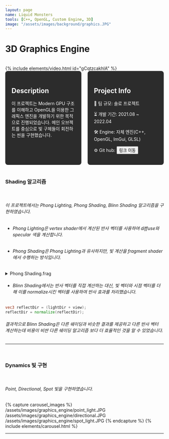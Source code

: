 ```yaml
---
layout: page
name: Liquid Monsters
tools: [C++, OpenGL, Custom Engine, 3D]
image: "/assets/images/background/graphics.JPG"
---
```


# 3D Graphics Engine

<br>
{% include elements/video.html id="gCqtzcakhlA" %}

<br>

<div style="display: flex; gap: 20px;">
  <div style="background-color: #2c2c2c; padding: 20px; border-radius: 8px; color: white; width: 50%;">
    <h2>Description</h2>
    <p>
      이 프로젝트는 Modern GPU 구조를 이해하고 OpenGL을 이용한 그래픽스 엔진을 개발하기 위한 목적으로 진행되었습니다. 메인 오브젝트를 중심으로 빛 구체들이 회전하는 씬을 구현했습니다.
    </p>
  </div>
  <div style="background-color: #2c2c2c; padding: 20px; border-radius: 8px; color: white; width: 50%;">
    <h2>Project Info</h2>
    <p>👥 팀 규모: 솔로 프로젝트</p>
    <p>⏳ 개발 기간: 2021.08 ~ 2022.04</p>
    <p>🛠️ Engine: 자체 엔진(C++, OpenGL, ImGui, GLSL)</p>
    <p>⚙️ Git hub: <button onclick="window.location.href='https://github.com/sj3218/Graphics-Project-3';">링크 이동</button></p>
  </div>
</div>

<br>


### Shading 알고리즘
<br>

###### 이 프로젝트에서는 Phong Lighting, Phong Shading, Blinn Shading 알고리즘을 구현하였습니다. 
- ###### Phong Lighting은 vertex shader에서 계산된 반사 벡터를 사용하여 diffuse와 specular 색을 계산합니다.
- ###### Phong Shading은 Phong Lighting과 유사하지만, 빛 계산을 fragment shader에서 수행하는 방식입니다. 


<details>
<summary>Phong Shading.frag</summary>
<div markdown="1">

```glsl
#version 450 core

#define PI 4.0f * atan(1.0f)

in vec3 fragPosition;
in vec3 outNormal;
in vec2 texCoord;

out vec4 fragColor;

struct lightInformation
{
    int lightType; // dir, point, spot
    float innerAngle;
    float outerAngle;
    float fallOff;
    vec3 ambientColor;
    vec3 diffuseColor;
    vec3 specularColor;
    vec3 lightPosition;
    vec3 direction;
};

layout (std140, binding =0) uniform global
{
    int numbLights;
    float far;
    float near;
    vec3 attenuation;
    vec3 fogColor;
    vec3 globalAmbientColor;
};

layout (std140, binding =1) uniform light
{
    lightInformation lights[16];
};

uniform float ambientStrength;
uniform bool isTexture;
uniform sampler2D diffuseTexture;
uniform sampler2D specularTexture;
uniform vec3 ambientMaterial;
uniform vec3 emissive;
uniform vec3 cameraPosition;
uniform vec3 color;

uniform bool calculateUV_GPU;
uniform int projectionMode;
uniform bool entities;

uniform mat4 transform;
uniform mat4 cameraMatrix;
uniform mat4 ndcMatrix;

vec3 CalculateDirectionalLight(int index, vec3 normal, vec3 view, vec2 tex)
{
    int Ns = 64;
    vec3 lightDir = normalize(-lights[index].direction);
    vec3 reflectDir = 2*dot(normal, lightDir)*normal - lightDir;

    float diffuseValue = max(dot(normal, lightDir),0.f);
    float specularValue = pow(max(dot(view, reflectDir), 0.f), Ns);

    vec3 ambient = lights[index].ambientColor * ambientMaterial * ambientStrength;
    vec3 diffuse = lights[index].diffuseColor * diffuseValue;
    vec3 specular = lights[index].specularColor * specularValue;

    if(isTexture)
    {
        diffuse *= vec3(texture(diffuseTexture, tex).rgb);
        specular *= vec3(texture(specularTexture, tex).rgb);
    }

    return ambient + diffuse + specular;
}

vec3 CalculatePointLight(int index, vec3 normal, vec3 view, vec3 pos, vec2 tex)
{
    float Ns = 64;

    vec3 lightDir = lights[index].lightPosition - pos;
    float lightDirLength = length(lightDir);
    
    float attenuationValue = min(1/(attenuation.x + attenuation.y * lightDirLength + attenuation.z * lightDirLength*lightDirLength), 1.f);

    lightDir = normalize(lightDir);

    vec3 reflectDir = 2*dot(normal, lightDir)*normal - lightDir;

    float diffuseValue = max(dot(normal, lightDir), 0.f);
    float specularValue = pow(max(dot(view, reflectDir), 0.f), Ns);

    vec3 ambient = lights[index].ambientColor * ambientMaterial * ambientStrength;
    vec3 diffuse = lights[index].diffuseColor * diffuseValue;
    vec3 specular = lights[index].specularColor * specularValue;

    if(isTexture)
    {
        diffuse *= vec3(texture(diffuseTexture, tex).rgb);
        specular *= vec3(texture(specularTexture, tex).rgb);
    }

    return (ambient + diffuse + specular) * attenuationValue;
}

vec3 CalculateSpotLight(int index, vec3 normal, vec3 view, vec3 pos, vec2 tex)
{
    int Ns = 64;
    vec3 lightDir = lights[index].lightPosition- pos;
    float lightDirLength = length(lightDir);

    float attenuationValue = min(1/(attenuation.x + attenuation.y * lightDirLength + attenuation.z * lightDirLength*lightDirLength), 1.f);

    lightDir = normalize(lightDir);

    vec3 reflectDir = 2*dot(normal, lightDir)*normal - lightDir;

    float diffuseValue = max(dot(normal, lightDir), 0.f);
    float specularValue = pow(max(dot(view, reflectDir), 0.f), Ns);

    float cosAlpha = dot(lightDir, normalize(-lights[index].direction));

    float spotLightEffect =0;
    if(cosAlpha < cos(lights[index].outerAngle))
    {
        spotLightEffect = 0.f;
    }
    else if (cosAlpha > cos(lights[index].innerAngle))
    {
        spotLightEffect = 1.f;
    }
    else
    {
        spotLightEffect = pow((cosAlpha - cos(lights[index].outerAngle))/(cos(lights[index].innerAngle)-cos(lights[index].outerAngle)), lights[index].fallOff);
    }

    vec3 ambient = lights[index].ambientColor * ambientMaterial * ambientStrength;
    vec3 diffuse = lights[index].diffuseColor * diffuseValue;
    vec3 specular = lights[index].specularColor * specularValue;

    if(isTexture)
    {
        diffuse *= vec3(texture(diffuseTexture, tex).rgb);
        specular *= vec3(texture(specularTexture, tex).rgb);
    }


    return attenuationValue*(ambient + spotLightEffect*(diffuse + specular));
}

void main()
{
    vec2 texture_coordinate;
    if(calculateUV_GPU)
    {
        float u = 0.f;
        float v = 0.f;
        float theta = 0.f;
        float phi = 0.f;
        
        vec3 calculatePosition = fragPosition;

        if(entities)
        {
            calculatePosition = normalize(outNormal);
        }
        
        if(projectionMode == 1) // cylindrical uv
        {
            theta = atan(calculatePosition.z, calculatePosition.x);
            theta += PI;
            
            u = theta/(2.f*PI);
            v = (calculatePosition.y + 1.0f) *0.5f;
        }
        else if(projectionMode == 2) // spherical uv
        {
            theta = atan(calculatePosition.z , calculatePosition.x);
            theta += PI;

            phi = acos(calculatePosition.y/ length(calculatePosition));
            
            u = theta/(2.f*PI);
            v = 1.f - (phi / PI);
        }
        else if(projectionMode == 3) // cube uv
        {
            
            float x = calculatePosition.x;
            float y = calculatePosition.y;
            float z = calculatePosition.z;

            float absX = abs(x);
            float absY = abs(y);
            float absZ = abs(z);

            int isXPositive = x > 0 ? 1 : 0;
            int isYPositive = y > 0 ? 1 :0;
            int isZPositive = z > 0 ? 1 :0;

            float maxAxis = 0.f;
            float uc = 0.f;
            float vc = 0.f;
    
            // POSITIVE X
            if (bool(isXPositive) && (absX >= absY) && (absX >= absZ))
            {
                maxAxis = absX;
                uc = -z;
                vc = y;
            }
            // NEGATIVE X
            else if (!bool(isXPositive) && absX >= absY && absX >= absZ)
            {
                maxAxis = absX;
                uc = z;
                vc = y;
            }

            // POSITIVE Y
            else if (bool(isYPositive) && absY >= absX && absY >= absZ)
            {
                maxAxis = absY;
                uc = x;
                vc = -z;
            }

            // NEGATIVE Y
            else if (!bool(isYPositive) && absY >= absX && absY >= absZ)
            {
                maxAxis = absY;
                uc = x;
                vc = z;
            }

            // POSITIVE Z
            else if (bool(isZPositive) && absZ >= absX && absZ >= absY)
            {
                maxAxis = absZ;
                uc = x;
                vc = y;
            }

            // NEGATIVE Z
            else if (!bool(isZPositive) && absZ >= absX && absZ >= absY)
            {
                maxAxis = absZ;
                uc = -x;
                vc = y;
            }

            // Convert range from -1 to 1 to 0 to 1
            u = 0.5f * (uc / maxAxis + 1.0f);
            v = 0.5f * (vc / maxAxis + 1.0f);
        }
        texture_coordinate.x = u;
        texture_coordinate.y = v;
    }
    else
    {
        texture_coordinate = texCoord;
    }
    
    vec3 result = emissive + globalAmbientColor* ambientStrength;
    vec3 normalVector = normalize(outNormal);

    vec3 viewVector = cameraPosition - fragPosition;
    float viewVectorLength = length(viewVector);

    viewVector = normalize(viewVector);

    for(int i =0; i< numbLights; ++i)
    {
        if(lights[i].lightType == 0)
        {
            result += CalculatePointLight(i, normalVector, viewVector, fragPosition,texture_coordinate);
        }
        else if(lights[i].lightType == 1)
        {
            result += CalculateDirectionalLight(i, normalVector, viewVector, texture_coordinate);
        }
        else if(lights[i].lightType == 2)
        {
            result += CalculateSpotLight(i, normalVector, viewVector, fragPosition, texture_coordinate);
        }
    }

    //fog
    float tempNear = near;
    if(near > far)
    {
        tempNear = far;
    }

    float fogValue = (far - viewVectorLength) / (far - tempNear);
    fogValue = min(fogValue, 1.f);
    fogValue = max(fogValue, 0.f);
    

    vec3 IFinal = fogValue* result + (1-fogValue) * fogColor;
    IFinal = vec3(min(IFinal.x, 1.f), min(IFinal.y, 1.f), min(IFinal.z, 1));
    
    fragColor = vec4(IFinal, 1.f);
    
}
```
</div>
</details> 

- ###### Blinn Shading에서는 반사 벡터를 직접 계산하는 대신, 빛 벡터와 시점 벡터를 더해 이를 normalize시킨 벡터를 사용하여 반사 효과를 처리했습니다.

```glsl
vec3 reflectDir = (lightDir + view);
reflectDir = normalize(reflectDir);
```

###### 결과적으로 Blinn Shading은 다른 쉐이딩과 비슷한 결과를 제공하고 다른 반사 벡터 계산하는데 비용이 비싼 다른 쉐이딩 알고리즘 보다 더 효율적인 것을 알 수 있었습니다.



***
<br>

### Dynamics 빛 구현
<br>

###### Point, Directional, Spot 빛을 구현하였습니다.

{% capture carousel_images %}
/assets/images/graphics_engine/point_light.JPG
/assets/images/graphics_engine/directional.JPG
/assets/images/graphics_engine/spot_light.JPG
{% endcapture %}
{% include elements/carousel.html %}

***

<br>